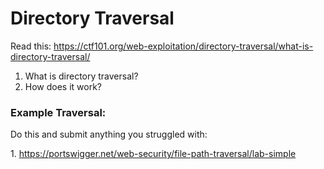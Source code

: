 # Directory Traversal

Read this: <a
href="https://ctf101.org/web-exploitation/directory-traversal/what-is-directory-traversal/"
rel="noopener"
target="_blank">https://ctf101.org/web-exploitation/directory-traversal/what-is-directory-traversal/</a>

1.  What is directory traversal?
2.  How does it work?

### Example Traversal:

Do this and submit anything you struggled with:

1\.
<https://portswigger.net/web-security/file-path-traversal/lab-simple> 
